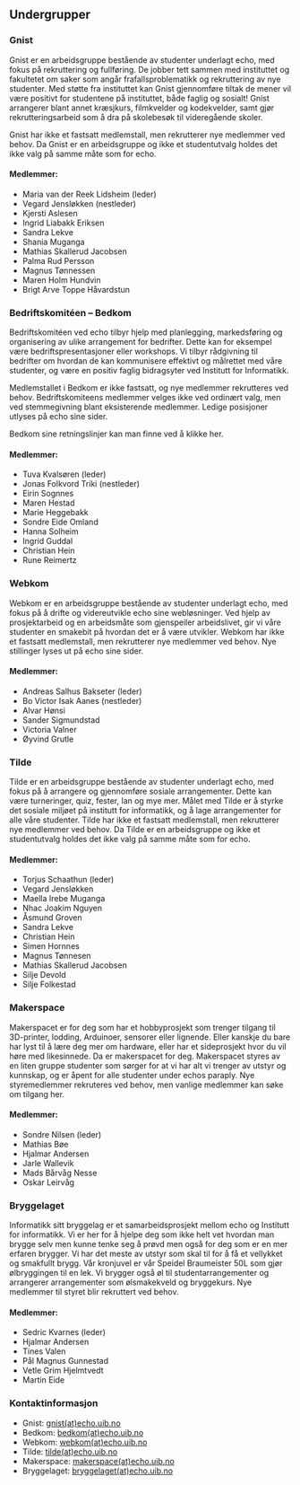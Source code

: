 Undergrupper
---

### Gnist

Gnist er en arbeidsgruppe bestående av studenter underlagt echo, med fokus på rekruttering og fullføring. De jobber tett sammen med instituttet og fakultetet om saker som angår frafallsproblematikk og rekruttering av nye studenter. Med støtte fra instituttet kan Gnist gjennomføre tiltak de mener vil være positivt for studentene på instituttet, både faglig og sosialt! Gnist arrangerer blant annet kræsjkurs, filmkvelder og kodekvelder, samt gjør rekrutteringsarbeid som å dra på skolebesøk til videregående skoler. 

Gnist har ikke et fastsatt medlemstall, men rekrutterer nye medlemmer ved behov. Da Gnist er en arbeidsgruppe og ikke et studentutvalg holdes det ikke valg på samme måte som for echo.

#### Medlemmer:
- Maria van der Reek Lidsheim (leder)
- Vegard Jensløkken (nestleder)
- Kjersti Aslesen
- Ingrid Liabakk Eriksen
- Sandra Lekve
- Shania Muganga
- Mathias Skallerud Jacobsen
- Palma Rud Persson
- Magnus Tønnessen
- Maren Holm Hundvin
- Brigt Arve Toppe Håvardstun

### Bedriftskomitéen – Bedkom

Bedriftskomitéen ved echo tilbyr hjelp med planlegging, markedsføring og organisering av ulike arrangement for bedrifter. Dette kan for eksempel være bedriftspresentasjoner eller workshops. Vi tilbyr rådgivning til bedrifter om hvordan de kan kommunisere effektivt og målrettet med våre studenter, og være en positiv faglig bidragsyter ved Institutt for Informatikk.

Medlemstallet i Bedkom er ikke fastsatt, og nye medlemmer rekrutteres ved behov. Bedriftskomiteens medlemmer velges ikke ved ordinært valg, men ved stemmegivning blant eksisterende medlemmer. Ledige posisjoner utlyses på echo sine sider.

Bedkom sine retningslinjer kan man finne ved å klikke her.

#### Medlemmer:
- Tuva Kvalsøren (leder)
- Jonas Folkvord Triki (nestleder)
- Eirin Sognnes
- Maren Hestad
- Marie Heggebakk
- Sondre Eide Omland
- Hanna Solheim
- Ingrid Guddal
- Christian Hein
- Rune Reimertz

### Webkom

Webkom er en arbeidsgruppe bestående av studenter underlagt echo, med fokus på å drifte og videreutvikle echo sine webløsninger. Ved hjelp av prosjektarbeid og en arbeidsmåte som gjenspeiler arbeidslivet, gir vi våre studenter en smakebit på hvordan det er å være utvikler. Webkom har ikke et fastsatt medlemstall, men rekrutterer nye medlemmer ved behov.
Nye stillinger lyses ut på echo sine sider.

#### Medlemmer:
- Andreas Salhus Bakseter (leder)
- Bo Victor Isak Aanes (nestleder)
- Alvar Hønsi
- Sander Sigmundstad
- Victoria Valner
- Øyvind Grutle

### Tilde

Tilde er en arbeidsgruppe bestående av studenter underlagt echo, med fokus på å arrangere og gjennomføre sosiale arrangementer. Dette kan være turneringer, quiz, fester, lan og mye mer. Målet med Tilde er å styrke det sosiale miljøet på institutt for informatikk, og å lage arrangementer for alle våre studenter. Tilde har ikke et fastsatt medlemstall, men rekrutterer nye medlemmer ved behov. Da Tilde er en arbeidsgruppe og ikke et studentutvalg holdes det ikke valg på samme måte som for echo.

#### Medlemmer:
- Torjus Schaathun (leder)
- Vegard Jensløkken
- Maella Irebe Muganga
- Nhac Joakim Nguyen
- Åsmund Groven
- Sandra Lekve
- Christian Hein
- Simen Hornnes
- Magnus Tønnesen
- Mathias Skallerud Jacobsen
- Silje Devold
- Silje Folkestad

### Makerspace

Makerspacet er for deg som har et hobbyprosjekt som trenger tilgang til 3D-printer, lodding, Arduinoer, sensorer eller lignende. Eller kanskje du bare har lyst til å lære deg mer om hardware, eller har et sideprosjekt hvor du vil høre med likesinnede. Da er makerspacet for deg. Makerspacet styres av en liten gruppe studenter som sørger for at vi har alt vi trenger av utstyr og kunnskap, og er åpent for alle studenter under echos paraply. Nye styremedlemmer rekruteres ved behov, men vanlige medlemmer kan søke om tilgang her.

#### Medlemmer:
- Sondre Nilsen (leder)
- Mathias Bøe
- Hjalmar Andersen
- Jarle Wallevik
- Mads Bårvåg Nesse
- Oskar Leirvåg

### Bryggelaget

Informatikk sitt bryggelag er et samarbeidsprosjekt mellom echo og Institutt for informatikk. Vi er her for å hjelpe deg som ikke helt vet hvordan man brygge selv men kunne tenke seg å prøvd men også for deg som er en mer erfaren brygger. Vi har det meste av utstyr som skal til for å få et vellykket og smakfullt brygg. Vår kronjuvel er vår Speidel Braumeister 50L som gjør ølbryggingen til en lek. Vi brygger også øl til studentarrangementer og arrangerer arrangementer som ølsmakekveld og bryggekurs. Nye medlemmer til styret blir rekruttert ved behov.

#### Medlemmer:
- Sedric Kvarnes (leder)
- Hjalmar Andersen
- Tines Valen
- Pål Magnus Gunnestad
- Vetle Grim Hjelmtvedt
- Martin Eide

### Kontaktinformasjon

- Gnist: [gnist(at)echo.uib.no](gnist@echo.uib.no)
- Bedkom: [bedkom(at)echo.uib.no](bedkom@echo.uib.no)
- Webkom: [webkom(at)echo.uib.no](webkom@echo.uib.no)
- Tilde:  [tilde(at)echo.uib.no](tilde@echo.uib.no)
- Makerspace: [makerspace(at)echo.uib.no](makerspace@echo.uib.no)
- Bryggelaget: [bryggelaget(at)echo.uib.no](bryggelaget@echo.uib.no)
